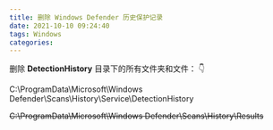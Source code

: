```yaml
---
title: 删除 Windows Defender 历史保护记录
date: 2021-10-10 09:24:40
tags: Windows
categories:
---
```


删除 **DetectionHistory** 目录下的所有文件夹和文件： 👇

<!--more-->

C:\ProgramData\Microsoft\Windows Defender\Scans\History\Service\DetectionHistory

~~C:\ProgramData\Microsoft\Windows Defender\Scans\History\Results~~